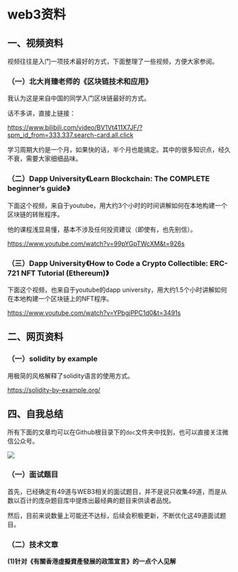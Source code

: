 # web3资料

## 一、视频资料

视频往往是入门一项技术最好的方式，下面整理了一些视频，方便大家参阅。

### （一）北大肖臻老师的《区块链技术和应用》

我认为这是来自中国的同学入门区块链最好的方式。

话不多讲，直接上链接：

https://www.bilibili.com/video/BV1Vt411X7JF/?spm_id_from=333.337.search-card.all.click

学习周期大约是一个月，如果快的话，半个月也能搞定。其中的很多知识点，经久不衰，需要大家细细品味。

### （二）Dapp University《Learn Blockchain: The COMPLETE beginner’s guide》

下面这个视频，来自于youtube，用大约3个小时的时间讲解如何在本地构建一个区块链的转账程序。

他的课程浅显易懂，基本不涉及任何投资建议（即使有，也先别信）。

https://www.youtube.com/watch?v=99pYGpTWcXM&t=926s

### （三）Dapp University《How to Code a Crypto Collectible: ERC-721 NFT Tutorial (Ethereum)》

下面这个视频，也来自于youtube的dapp university，用大约1.5个小时讲解如何在本地构建一个区块链上的NFT程序。

https://www.youtube.com/watch?v=YPbgjPPC1d0&t=3491s

## 二、网页资料

 ### （一）solidity by example

用极简的风格解释了solidity语言的使用方式。

https://solidity-by-example.org/

## 四、自我总结

所有下面的文章均可以在Github根目录下的`doc`文件夹中找到，也可以直接关注微信公众号。

<img src="https://muzhi-picgo.oss-cn-beijing.aliyuncs.com/img/qrcode_for_gh_d9957812ae39_258%20(1).jpg"/>

### （一）面试题目

首先，已经确定有49道与WEB3相关的面试题目，并不是说只收集49道，而是从数以百计的庞杂题目库中提炼出最经典的题目来供读者品悦。

然后，目前来说数量上可能还不达标，后续会积极更新，不断优化这49道面试题目。

### （二）技术文章

**(1)针对《有關香港虛擬資產發展的政策宣言》的一点个人见解**
